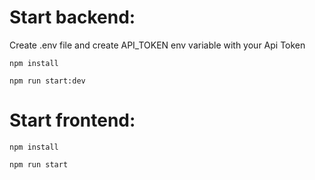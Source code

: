 # Start backend: 

Create .env file and create API_TOKEN env variable with your Api Token

``npm install``

``npm run start:dev``

# Start frontend: 

``npm install``

``npm run start``
